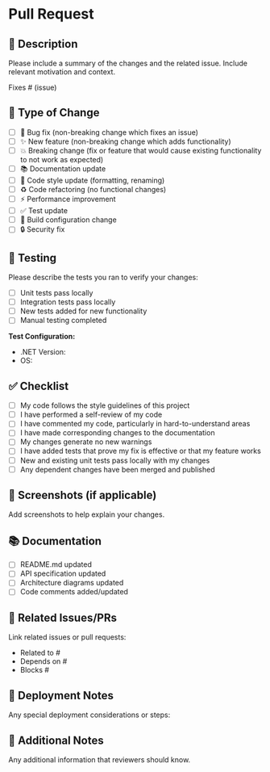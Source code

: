 # Pull Request

## 📝 Description

Please include a summary of the changes and the related issue. Include relevant motivation and context.

Fixes # (issue)

## 🎯 Type of Change

- [ ] 🐛 Bug fix (non-breaking change which fixes an issue)
- [ ] ✨ New feature (non-breaking change which adds functionality)
- [ ] 💥 Breaking change (fix or feature that would cause existing functionality to not work as expected)
- [ ] 📚 Documentation update
- [ ] 🎨 Code style update (formatting, renaming)
- [ ] ♻️ Code refactoring (no functional changes)
- [ ] ⚡ Performance improvement
- [ ] ✅ Test update
- [ ] 🔧 Build configuration change
- [ ] 🔒 Security fix

## 🧪 Testing

Please describe the tests you ran to verify your changes:

- [ ] Unit tests pass locally
- [ ] Integration tests pass locally
- [ ] New tests added for new functionality
- [ ] Manual testing completed

**Test Configuration:**
- .NET Version:
- OS:

## ✅ Checklist

- [ ] My code follows the style guidelines of this project
- [ ] I have performed a self-review of my code
- [ ] I have commented my code, particularly in hard-to-understand areas
- [ ] I have made corresponding changes to the documentation
- [ ] My changes generate no new warnings
- [ ] I have added tests that prove my fix is effective or that my feature works
- [ ] New and existing unit tests pass locally with my changes
- [ ] Any dependent changes have been merged and published

## 📸 Screenshots (if applicable)

Add screenshots to help explain your changes.

## 📚 Documentation

- [ ] README.md updated
- [ ] API specification updated
- [ ] Architecture diagrams updated
- [ ] Code comments added/updated

## 🔗 Related Issues/PRs

Link related issues or pull requests:
- Related to #
- Depends on #
- Blocks #

## 🚀 Deployment Notes

Any special deployment considerations or steps:

## 💭 Additional Notes

Any additional information that reviewers should know.
